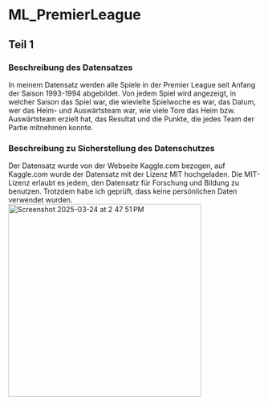 # ML_PremierLeague

## Teil 1
### Beschreibung des Datensatzes
In meinem Datensatz werden alle Spiele in der Premier League seit Anfang der Saison 1993-1994 abgebildet. Von jedem Spiel wird angezeigt, in welcher Saison das Spiel war, die wievielte Spielwoche es war, das Datum, wer das Heim- und Auswärtsteam war, wie viele Tore das Heim bzw. Auswärtsteam erzielt hat, das Resultat und die Punkte, die jedes Team der Partie mitnehmen konnte.
### Beschreibung zu Sicherstellung des Datenschutzes
Der Datensatz wurde von der Webseite Kaggle.com bezogen, auf Kaggle.com wurde der Datensatz mit der Lizenz MIT hochgeladen. Die MIT-Lizenz erlaubt es jedem, den Datensatz für Forschung und Bildung zu benutzen. Trotzdem habe ich geprüft, dass keine persönlichen Daten verwendet wurden.
<img width="384" alt="Screenshot 2025-03-24 at 2 47 51 PM" src="https://github.com/user-attachments/assets/a9a63e8a-987c-457c-8895-b49cd776eb00" />
